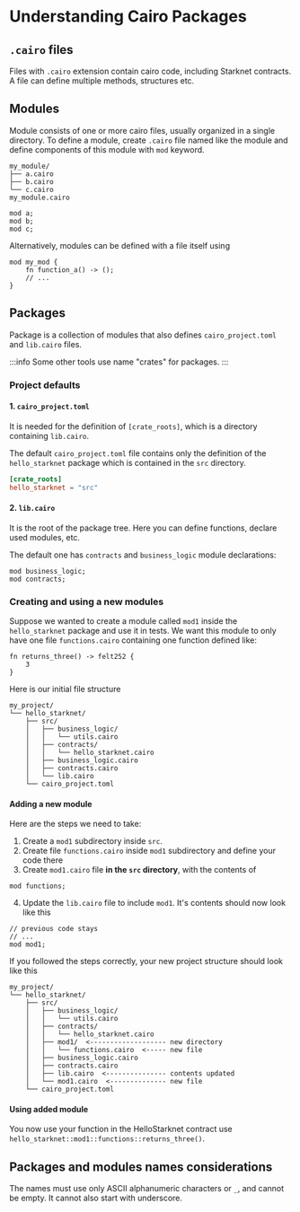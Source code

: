 # Understanding Cairo Packages

[//]: # (TODO intro)

## `.cairo` files

Files with `.cairo` extension contain cairo code, including Starknet contracts. A file can define multiple methods,
structures etc.

## Modules

Module consists of one or more cairo files, usually organized in a single directory. To define a module, create `.cairo`
file named like the module and define components of this module with `mod` keyword.

```
my_module/
├── a.cairo
├── b.cairo
└── c.cairo
my_module.cairo
```

```cairo title="my_mod.cairo"
mod a;
mod b;
mod c;
```

Alternatively, modules can be defined with a file itself using

```cairo title="my_mod.cairo"
mod my_mod {
    fn function_a() -> ();
    // ...
}
```

## Packages

Package is a collection of modules that also defines `cairo_project.toml` and `lib.cairo` files.

:::info
Some other tools use name "crates" for packages.
:::

### Project defaults

#### 1. `cairo_project.toml`

It is needed for the definition of `[crate_roots]`, which is a directory containing `lib.cairo`.

The default `cairo_project.toml` file contains only the definition of the `hello_starknet` package which is contained in
the `src` directory.

```toml title="cairo_project.toml"
[crate_roots]
hello_starknet = "src"
```

#### 2. `lib.cairo`

It is the root of the package tree. Here you can define functions, declare used modules, etc.

The default one has `contracts` and `business_logic` module declarations:

```cairo title="lib.cairo"
mod business_logic;
mod contracts;
```

### Creating and using a new modules

Suppose we wanted to create a module called `mod1` inside the `hello_starknet` package and use it in tests.
We want this module to only have one file `functions.cairo` containing one function defined like:

```cairo title="functions.cairo"
fn returns_three() -> felt252 {
    3
}
```

Here is our initial file structure

```
my_project/
└── hello_starknet/
    ├── src/
    │   ├── business_logic/
    │   │   └── utils.cairo
    │   ├── contracts/
    │   │   └── hello_starknet.cairo
    │   ├── business_logic.cairo
    │   ├── contracts.cairo
    │   └── lib.cairo
    └── cairo_project.toml
```

#### Adding a new module

Here are the steps we need to take:

1. Create a `mod1` subdirectory inside `src`.
2. Create file `functions.cairo` inside `mod1` subdirectory and define your code there
3. Create `mod1.cairo` file **in the `src` directory**, with the contents of

```cairo title="mod.cairo"
mod functions;
```

4. Update the `lib.cairo` file to include `mod1`. It's contents should now look like this

```cairo title="lib.cairo"
// previous code stays
// ...
mod mod1;
```

If you followed the steps correctly, your new project structure should look like this

```
my_project/
└── hello_starknet/
    ├── src/
    │   ├── business_logic/
    │   │   └── utils.cairo
    │   ├── contracts/
    │   │   └── hello_starknet.cairo
    │   ├── mod1/  <------------------- new directory
    │   │   └── functions.cairo  <----- new file
    │   ├── business_logic.cairo
    │   ├── contracts.cairo
    │   ├── lib.cairo  <--------------- contents updated
    │   └── mod1.cairo  <-------------- new file
    └── cairo_project.toml
```

#### Using added module

You now use your function in the HelloStarknet contract use `hello_starknet::mod1::functions::returns_three()`.

## Packages and modules names considerations

The names must use only ASCII alphanumeric characters or `_`, and cannot be empty. It cannot also start with underscore.